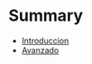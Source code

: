 # Summary

- [Introduccion](./slurm_introduccion/introduccion.md)
- [Avanzado](./slurm_introduccion/Avanzado.md)
